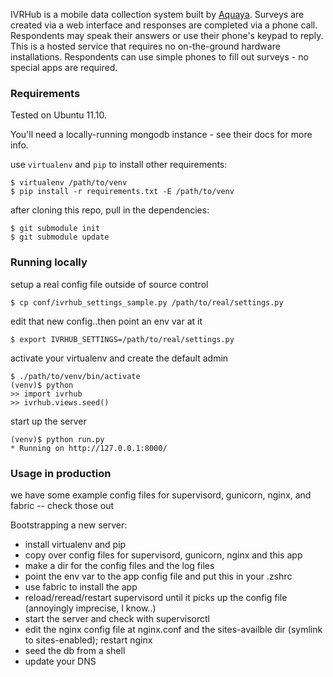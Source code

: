 IVRHub is a mobile data collection system built by [Aquaya](http://aquaya.org).
Surveys are created via a web interface and responses are completed via a phone call.
Respondents may speak their answers or use their phone's keypad to reply.
This is a hosted service that requires no on-the-ground hardware installations.
Respondents can use simple phones to fill out surveys - no special apps are required.


### Requirements
Tested on Ubuntu 11.10.

You'll need a locally-running mongodb instance - see their docs for more info.

use `virtualenv` and `pip` to install other requirements:

    $ virtualenv /path/to/venv
    $ pip install -r requirements.txt -E /path/to/venv

after cloning this repo, pull in the dependencies:
    
    $ git submodule init
    $ git submodule update


### Running locally
setup a real config file outside of source control

    $ cp conf/ivrhub_settings_sample.py /path/to/real/settings.py              

edit that new config..then point an env var at it

    $ export IVRHUB_SETTINGS=/path/to/real/settings.py

activate your virtualenv and create the default admin

    $ ./path/to/venv/bin/activate
    (venv)$ python
    >> import ivrhub 
    >> ivrhub.views.seed()

start up the server

    (venv)$ python run.py
    * Running on http://127.0.0.1:8000/


### Usage in production
we have some example config files for supervisord, gunicorn, nginx, and fabric -- check those out

Bootstrapping a new server:
 
 - install virtualenv and pip
 - copy over config files for supervisord, gunicorn, nginx and this app
 - make a dir for the config files and the log files
 - point the env var to the app config file and put this in your .zshrc
 - use fabric to install the app 
 - reload/reread/restart supervisord until it picks up the config file (annoyingly imprecise, I know..)
 - start the server and check with supervisorctl
 - edit the nginx config file at nginx.conf and the sites-availble dir (symlink to sites-enabled); restart nginx
 - seed the db from a shell
 - update your DNS 
